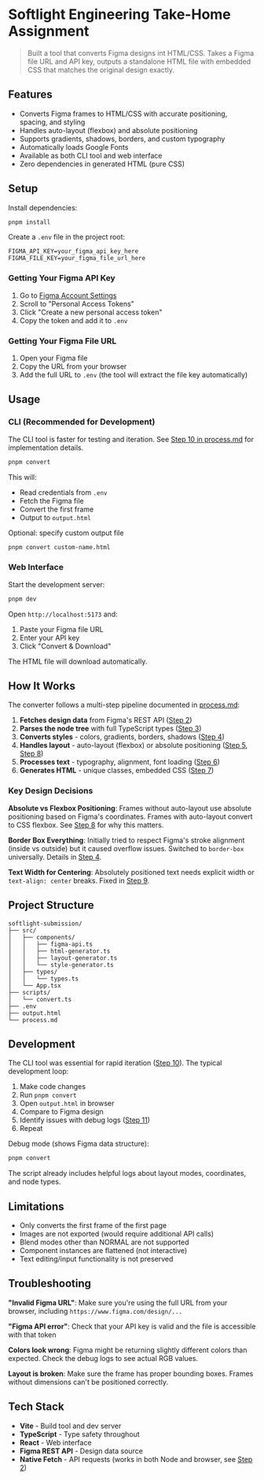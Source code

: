 # Softlight Engineering Take-Home Assignment

> Built a tool that converts Figma designs int HTML/CSS. Takes a Figma file URL and API key, outputs a standalone HTML file with embedded CSS that matches the original design exactly.

## Features

- Converts Figma frames to HTML/CSS with accurate positioning, spacing, and styling
- Handles auto-layout (flexbox) and absolute positioning
- Supports gradients, shadows, borders, and custom typography
- Automatically loads Google Fonts
- Available as both CLI tool and web interface
- Zero dependencies in generated HTML (pure CSS)

## Setup

Install dependencies:

```bash
pnpm install
```

Create a `.env` file in the project root:

```env
FIGMA_API_KEY=your_figma_api_key_here
FIGMA_FILE_KEY=your_figma_file_url_here
```

### Getting Your Figma API Key

1. Go to [Figma Account Settings](https://www.figma.com/settings)
2. Scroll to "Personal Access Tokens"
3. Click "Create a new personal access token"
4. Copy the token and add it to `.env`

### Getting Your Figma File URL

1. Open your Figma file
2. Copy the URL from your browser
3. Add the full URL to `.env` (the tool will extract the file key automatically)

## Usage

### CLI (Recommended for Development)

The CLI tool is faster for testing and iteration. See [Step 10 in process.md](./process.md#step-10-cli-tool-for-testing) for implementation details.

```bash
pnpm convert
```

This will:
- Read credentials from `.env`
- Fetch the Figma file
- Convert the first frame
- Output to `output.html`

Optional: specify custom output file

```bash
pnpm convert custom-name.html
```

### Web Interface

Start the development server:

```bash
pnpm dev
```

Open `http://localhost:5173` and:
1. Paste your Figma file URL
2. Enter your API key
3. Click "Convert & Download"

The HTML file will download automatically.

## How It Works

The converter follows a multi-step pipeline documented in [process.md](./process.md):

1. **Fetches design data** from Figma's REST API ([Step 2](./process.md#step-2-figma-api-client))
2. **Parses the node tree** with full TypeScript types ([Step 3](./process.md#step-3-type-definitions))
3. **Converts styles** - colors, gradients, borders, shadows ([Step 4](./process.md#step-4-converting-styles-to-css))
4. **Handles layout** - auto-layout (flexbox) or absolute positioning ([Step 5](./process.md#step-5-layout-system), [Step 8](./process.md#step-8-everything-was-stuck-at-the-top))
5. **Processes text** - typography, alignment, font loading ([Step 6](./process.md#step-6-text-was-broken))
6. **Generates HTML** - unique classes, embedded CSS ([Step 7](./process.md#step-7-html-generation))

### Key Design Decisions

**Absolute vs Flexbox Positioning**: Frames without auto-layout use absolute positioning based on Figma's coordinates. Frames with auto-layout convert to CSS flexbox. See [Step 8](./process.md#step-8-everything-was-stuck-at-the-top) for why this matters.

**Border Box Everything**: Initially tried to respect Figma's stroke alignment (inside vs outside) but it caused overflow issues. Switched to `border-box` universally. Details in [Step 4](./process.md#step-4-converting-styles-to-css).

**Text Width for Centering**: Absolutely positioned text needs explicit width or `text-align: center` breaks. Fixed in [Step 9](./process.md#step-9-text-width-issues).

## Project Structure

```
softlight-submission/
├── src/
│   ├── components/
│   │   ├── figma-api.ts         
│   │   ├── html-generator.ts    
│   │   ├── layout-generator.ts  
│   │   └── style-generator.ts
│   ├── types/
│   │   └── types.ts
│   └── App.tsx                  
├── scripts/
│   └── convert.ts
├── .env
├── output.html
└── process.md                   
```

## Development

The CLI tool was essential for rapid iteration ([Step 10](./process.md#step-10-cli-tool-for-testing)). The typical development loop:

1. Make code changes
2. Run `pnpm convert`
3. Open `output.html` in browser
4. Compare to Figma design
5. Identify issues with debug logs ([Step 11](./process.md#step-11-debugging-everything))
6. Repeat

Debug mode (shows Figma data structure):

```bash
pnpm convert
```

The script already includes helpful logs about layout modes, coordinates, and node types.

## Limitations

- Only converts the first frame of the first page
- Images are not exported (would require additional API calls)
- Blend modes other than NORMAL are not supported
- Component instances are flattened (not interactive)
- Text editing/input functionality is not preserved

## Troubleshooting

**"Invalid Figma URL"**: Make sure you're using the full URL from your browser, including `https://www.figma.com/design/...`

**"Figma API error"**: Check that your API key is valid and the file is accessible with that token

**Colors look wrong**: Figma might be returning slightly different colors than expected. Check the debug logs to see actual RGB values.

**Layout is broken**: Make sure the frame has proper bounding boxes. Frames without dimensions can't be positioned correctly.

## Tech Stack

- **Vite** - Build tool and dev server
- **TypeScript** - Type safety throughout
- **React** - Web interface
- **Figma REST API** - Design data source
- **Native Fetch** - API requests (works in both Node and browser, see [Step 2](./process.md#step-2-figma-api-client))
